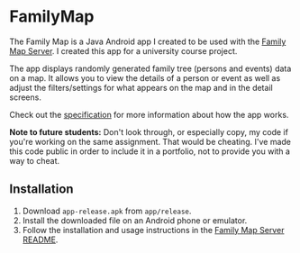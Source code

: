 # FamilyMap

The Family Map is a Java Android app I created to be used with the [Family Map Server](https://github.com/jasonccox/FamilyMapServer). I created this app for a university course project.

The app displays randomly generated family tree (persons and events) data on a map. It allows you to view the details of a person or event as well as adjust the filters/settings for what appears on the map and in the detail screens.

Check out the [specification](https://github.com/jasonccox/FamilyMapServer/blob/master/specification.pdf) for more information about how the app works.

**Note to future students:** Don't look through, or especially copy, my code if you're working on the same assignment. That would be cheating. I've made this code public in order to include it in a portfolio, not to provide you with a way to cheat.

## Installation

1. Download `app-release.apk` from `app/release`.
2. Install the downloaded file on an Android phone or emulator.
3. Follow the installation and usage instructions in the [Family Map Server README](https://github.com/jasonccox/FamilyMapServer/blob/master/README.md).
